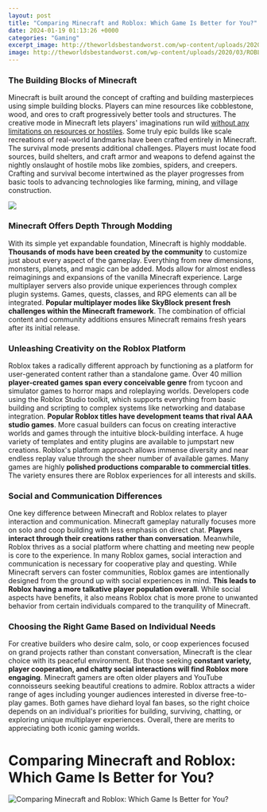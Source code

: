 ```yaml
---
layout: post
title: "Comparing Minecraft and Roblox: Which Game Is Better for You?"
date: 2024-01-19 01:13:26 +0000
categories: "Gaming"
excerpt_image: http://theworldsbestandworst.com/wp-content/uploads/2020/03/ROBLOX-VS-MINECRAFT.jpg
image: http://theworldsbestandworst.com/wp-content/uploads/2020/03/ROBLOX-VS-MINECRAFT.jpg
---
```


### The Building Blocks of Minecraft
Minecraft is built around the concept of crafting and building masterpieces using simple building blocks. Players can mine resources like cobblestone, wood, and ores to craft progressively better tools and structures. The creative mode in Minecraft lets players' imaginations run wild [without any limitations on resources or hostiles](https://store.fi.io.vn/xmas-holiday-funny-santa-shetland-sheepdog-christmas-tree-2). Some truly epic builds like scale recreations of real-world landmarks have been crafted entirely in Minecraft.
The survival mode presents additional challenges. Players must locate food sources, build shelters, and craft armor and weapons to defend against the nightly onslaught of hostile mobs like zombies, spiders, and creepers. Crafting and survival become intertwined as the player progresses from basic tools to advancing technologies like farming, mining, and village construction.

![](https://i.ytimg.com/vi/KYKyvKv6gf8/maxresdefault.jpg)
### Minecraft Offers Depth Through Modding
With its simple yet expandable foundation, Minecraft is highly moddable. **Thousands of mods have been created by the community** to customize just about every aspect of the gameplay. Everything from new dimensions, monsters, planets, and magic can be added. Mods allow for almost endless reimaginings and expansions of the vanilla Minecraft experience.
Large multiplayer servers also provide unique experiences through complex plugin systems. Games, quests, classes, and RPG elements can all be integrated. **Popular multiplayer modes like SkyBlock present fresh challenges within the Minecraft framework**. The combination of official content and community additions ensures Minecraft remains fresh years after its initial release.
### Unleashing Creativity on the Roblox Platform 
Roblox takes a radically different approach by functioning as a platform for user-generated content rather than a standalone game. Over 40 million **player-created games span every conceivable genre** from tycoon and simulator games to horror maps and roleplaying worlds.
Developers code using the Roblox Studio toolkit, which supports everything from basic building and scripting to complex systems like networking and database integration. **Popular Roblox titles have development teams that rival AAA studio games**. More casual builders can focus on creating interactive worlds and games through the intuitive block-building interface.
A huge variety of templates and entity plugins are available to jumpstart new creations. Roblox's platform approach allows immense diversity and near endless replay value through the sheer number of available games. Many games are highly **polished productions comparable to commercial titles**. The variety ensures there are Roblox experiences for all interests and skills.
### Social and Communication Differences
One key difference between Minecraft and Roblox relates to player interaction and communication. Minecraft gameplay naturally focuses more on solo and coop building with less emphasis on direct chat. **Players interact through their creations rather than conversation**. Meanwhile, Roblox thrives as a social platform where chatting and meeting new people is core to the experience. 
In many Roblox games, social interaction and communication is necessary for cooperative play and questing. While Minecraft servers can foster communities, Roblox games are intentionally designed from the ground up with social experiences in mind. **This leads to Roblox having a more talkative player population overall**. While social aspects have benefits, it also means Roblox chat is more prone to unwanted behavior from certain individuals compared to the tranquility of Minecraft.
### Choosing the Right Game Based on Individual Needs
For creative builders who desire calm, solo, or coop experiences focused on grand projects rather than constant conversation, Minecraft is the clear choice with its peaceful environment. But those seeking **constant variety, player cooperation, and chatty social interactions will find Roblox more engaging**.
Minecraft gamers are often older players and YouTube connoisseurs seeking beautiful creations to admire. Roblox attracts a wider range of ages including younger audiences interested in diverse free-to-play games. Both games have diehard loyal fan bases, so the right choice depends on an individual's priorities for building, surviving, chatting, or exploring unique multiplayer experiences. Overall, there are merits to appreciating both iconic gaming worlds.
# Comparing Minecraft and Roblox: Which Game Is Better for You?
![Comparing Minecraft and Roblox: Which Game Is Better for You?](http://theworldsbestandworst.com/wp-content/uploads/2020/03/ROBLOX-VS-MINECRAFT.jpg)